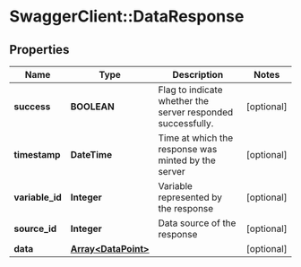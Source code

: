 # SwaggerClient::DataResponse

## Properties
Name | Type | Description | Notes
------------ | ------------- | ------------- | -------------
**success** | **BOOLEAN** | Flag to indicate whether the server responded successfully. | [optional] 
**timestamp** | **DateTime** | Time at which the response was minted by the server | [optional] 
**variable_id** | **Integer** | Variable represented by the response | [optional] 
**source_id** | **Integer** | Data source of the response | [optional] 
**data** | [**Array&lt;DataPoint&gt;**](DataPoint.md) |  | [optional] 


